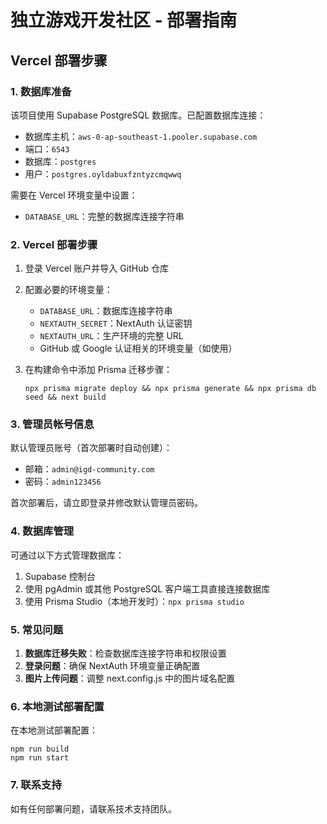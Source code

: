 # 独立游戏开发社区 - 部署指南

## Vercel 部署步骤

### 1. 数据库准备

该项目使用 Supabase PostgreSQL 数据库。已配置数据库连接：
- 数据库主机：`aws-0-ap-southeast-1.pooler.supabase.com`
- 端口：`6543`
- 数据库：`postgres`
- 用户：`postgres.oyldabuxfzntyzcmqwwq`

需要在 Vercel 环境变量中设置：
- `DATABASE_URL`：完整的数据库连接字符串

### 2. Vercel 部署步骤

1. 登录 Vercel 账户并导入 GitHub 仓库
2. 配置必要的环境变量：
   - `DATABASE_URL`：数据库连接字符串
   - `NEXTAUTH_SECRET`：NextAuth 认证密钥
   - `NEXTAUTH_URL`：生产环境的完整 URL
   - GitHub 或 Google 认证相关的环境变量（如使用）

3. 在构建命令中添加 Prisma 迁移步骤：
   ```
   npx prisma migrate deploy && npx prisma generate && npx prisma db seed && next build
   ```

### 3. 管理员帐号信息

默认管理员账号（首次部署时自动创建）：
- 邮箱：`admin@igd-community.com`
- 密码：`admin123456`

首次部署后，请立即登录并修改默认管理员密码。

### 4. 数据库管理

可通过以下方式管理数据库：
1. Supabase 控制台
2. 使用 pgAdmin 或其他 PostgreSQL 客户端工具直接连接数据库
3. 使用 Prisma Studio（本地开发时）：`npx prisma studio`

### 5. 常见问题

1. **数据库迁移失败**：检查数据库连接字符串和权限设置
2. **登录问题**：确保 NextAuth 环境变量正确配置
3. **图片上传问题**：调整 next.config.js 中的图片域名配置

### 6. 本地测试部署配置

在本地测试部署配置：
```
npm run build
npm run start
```

### 7. 联系支持

如有任何部署问题，请联系技术支持团队。 